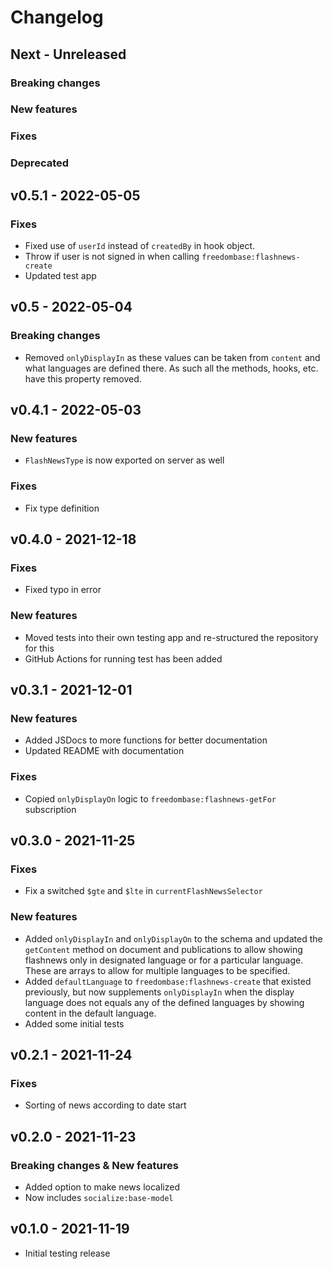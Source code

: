 # Changelog

## Next - Unreleased

### Breaking changes

### New features

### Fixes

### Deprecated

## v0.5.1 - 2022-05-05

### Fixes

* Fixed use of `userId` instead of `createdBy` in hook object.
* Throw if user is not signed in when calling `freedombase:flashnews-create`
* Updated test app

## v0.5 - 2022-05-04

### Breaking changes

* Removed `onlyDisplayIn` as these values can be taken from `content` and what languages are defined there. As such all the methods, hooks, etc. have this property removed.

## v0.4.1 - 2022-05-03

### New features

* `FlashNewsType` is now exported on server as well

### Fixes

* Fix type definition

## v0.4.0 - 2021-12-18

### Fixes

* Fixed typo in error

### New features

* Moved tests into their own testing app and re-structured the repository for this
* GitHub Actions for running test has been added

## v0.3.1 - 2021-12-01
### New features

* Added JSDocs to more functions for better documentation
* Updated README with documentation

### Fixes

* Copied `onlyDisplayOn` logic to `freedombase:flashnews-getFor` subscription

## v0.3.0 - 2021-11-25

### Fixes

* Fix a switched `$gte` and `$lte` in `currentFlashNewsSelector`

### New features

* Added `onlyDisplayIn` and `onlyDisplayOn` to the schema and updated the `getContent` method on document and publications to allow showing flashnews only in designated language or for a particular language. These are arrays to allow for multiple languages to be specified.
* Added `defaultLanguage` to `freedombase:flashnews-create` that existed previously, but now supplements `onlyDisplayIn` when the display language does not equals any of the defined languages by showing content in the default language.
* Added some initial tests

## v0.2.1 - 2021-11-24

### Fixes

* Sorting of news according to date start


## v0.2.0 - 2021-11-23

### Breaking changes & New features

* Added option to make news localized
* Now includes `socialize:base-model`

## v0.1.0 - 2021-11-19

* Initial testing release
